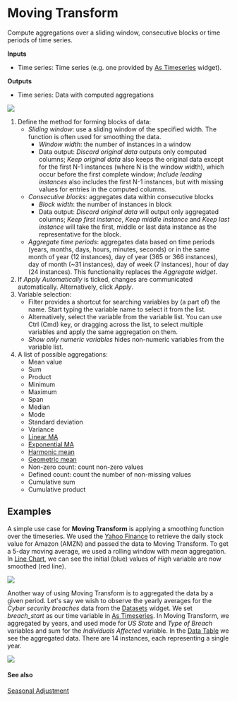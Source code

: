 Moving Transform
================

Compute aggregations over a sliding window, consecutive blocks or time periods of time series.

**Inputs**

- Time series: Time series (e.g. one provided by [As Timeseries](as_timeseries.md) widget).

**Outputs**

- Time series: Data with computed aggregations

![](images/moving-transform.png)

1. Define the method for forming blocks of data:
   - *Sliding window*: use a sliding window of the specified width. The function is often used for smoothing the data.
      - *Window width*: the number of instances in a window
      - Data output: *Discard original data* outputs only computed columns; *Keep original data* also keeps the original data except for the first N-1 instances (where N is the window width), which occur before the first complete window; *Include leading instances* also includes the first N-1 instances, but with missing values for entries in the computed columns.
   - *Consecutive blocks*: aggregates data within consecutive blocks
      - *Block width*: the number of instances in block
      - Data output: *Discard original data* will output only aggregated columns; *Keep first instance*, *Keep middle instance* and *Keep last instance* will take the first, middle or last data instance as the representative for the block.
   - *Aggregate time periods*: aggregates data based on time periods (years, months, days, hours, minutes, seconds) or in the same month of year (12 instances), day of year (365 or 366 instances), day of month (~31 instances), day of week (7 instances), hour of day (24 instances). This functionality replaces the *Aggregate widget*.
2. If *Apply Automatically* is ticked, changes are communicated automatically. Alternatively, click *Apply*.
3. Variable selection:
   - Filter provides a shortcut for searching variables by (a part of) the name. Start typing the variable name to select it from the list.
   - Alternatively, select the variable from the variable list. You can use Ctrl (Cmd) key, or dragging across the list, to select multiple variables and apply the same aggregation on them.
   - *Show only numeric variables* hides non-numeric variables from the variable list.
4. A list of possible aggregations:
   - Mean value
   - Sum
   - Product
   - Minimum
   - Maximum
   - Span
   - Median
   - Mode
   - Standard deviation
   - Variance
   - [Linear MA](https://en.wikipedia.org/wiki/Moving_average#Weighted_moving_average)
   - [Exponential MA](https://en.wikipedia.org/wiki/Moving_average#Exponential_moving_average)
   - [Harmonic mean](https://en.wikipedia.org/wiki/Harmonic_mean)
   - [Geometric mean](https://en.wikipedia.org/wiki/Geometric_mean)
   - Non-zero count: count non-zero values
   - Defined count: count the number of non-missing values
   - Cumulative sum
   - Cumulative product

Examples
--------

A simple use case for **Moving Transform** is applying a smoothing function over the timeseries. We used the [Yahoo Finance](yahoo_finance.md) to retrieve the daily stock value for Amazon (AMZN) and passed the data to Moving Transform. To get a 5-day moving average, we used a rolling window with *mean* aggregation. In [Line Chart](line_chart.md), we can see the initial (blue) values of *High* variable are now smoothed (red line).

![](images/Moving-Transform-Example1.png)

Another way of using Moving Transform is to aggregated the data by a given period. Let's say we wish to observe the yearly averages for the *Cyber security breaches* data from the [Datasets](https://orangedatamining.com/widget-catalog/data/datasets/) widget. We set *breach_start* as our time variable in [As Timeseries](as_timeseries.md). In Moving Transform, we aggregated by years, and used mode for *US State* and *Type of Breach* variables and sum for the *Individuals Affected* variable. In the [Data Table](https://orangedatamining.com/widget-catalog/data/datatable/) we see the aggregated data. There are 14 instances, each representing a single year.

![](images/Moving-Transform-Example2.png)

#### See also

[Seasonal Adjustment](seasonal_adjustment.md)
